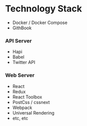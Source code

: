 # Technology Stack

- Docker / Docker Compose
- GithBook

### API Server
 - Hapi
 - Babel
 - Twitter API

### Web Server
 - React
 - Redux
 - React Toolbox
 - PostCss / cssnext
 - Webpack
 - Universal Rendering
 - etc, etc

